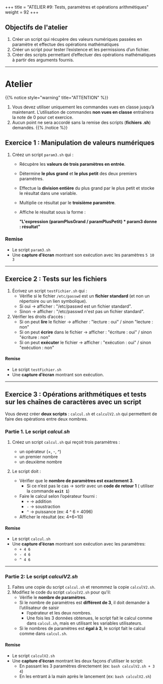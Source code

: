 +++
title = "ATELIER #9: Tests, paramètres et opérations arithmétiques"
weight = 92
+++

## Objectifs de l'atelier

1. Créer un script qui récupère des valeurs numériques passées en paramètre et effectue des opérations mathématiques
2. Créer un script pour tester l’existence et les permissions d’un fichier.
3. Créer des scripts permettant d’effectuer des opérations mathématiques à partir des arguments fournis.

---

# Atelier

{{% notice style="warning" title="ATTENTION" %}}
1. Vous devez utiliser uniquement les commandes vues en classe jusqu’à maintenant. L’utilisation de commandes **non vues en classe** entraînera la note de 0 pour cet exercice.
2. Aucun point ne sera accordé sans la remise des scripts (**fichiers .sh**) demandés.
{{% /notice %}}

## Exercice 1 : Manipulation de valeurs numériques

1. Créez un script `param3.sh` qui :
   - Récupère les **valeurs de trois paramètres en entrée**.
   - Détermine **le plus grand** et **le plus petit** des deux premiers paramètres.
   - Effectue la **division entière** du plus grand par le plus petit et stocke le résultat dans une variable.
   - Multiplie ce résultat par le **troisième paramètre**.
   - Affiche le résultat sous la forme :
     
     **"L'expression (paramPlusGrand / paramPlusPetit) * param3 donne : résultat"**

### Remise

- Le script `param3.sh`
- Une **capture d’écran** montrant son exécution avec les paramètres `5 10 3`

---

## Exercice 2 : Tests sur les fichiers

1. Écrivez un script `testFichier.sh` qui :
   - Vérifie si le fichier `/etc/passwd` est un **fichier standard** (et non un répertoire ou un lien symbolique).
   - Si oui → afficher : "/etc/passwd est un fichier standard".
   - Sinon → afficher : "/etc/passwd n'est pas un fichier standard".
2. Vérifier les droits d’accès :
   - Si on peut **lire** le fichier → afficher : "lecture : oui" / sinon "lecture : non"
   - Si on peut **écrire** dans le fichier → afficher : "écriture : oui" / sinon "écriture : non"
   - Si on peut **exécuter** le fichier → afficher : "exécution : oui" / sinon "exécution : non"

#### Remise

- Le script `testFichier.sh`
- Une **capture d’écran** montrant son exécution.

---

## Exercice 3 : Opérations arithmétiques et tests sur les chaînes de caractères avec un script

Vous devez créer **deux scripts** : `calcul.sh` et `calculV2.sh` qui permettent de faire des opérations entre deux nombres.

### Partie 1. Le script *calcul.sh*

1. Créez un script `calcul.sh` qui reçoit trois paramètres :
   - un opérateur (+, -, ^)
   - un premier nombre
   - un deuxième nombre

2. Le script doit :
   - Vérifier que le **nombre de paramètres est exactement 3**.
      - Si ce n’est pas le cas → sortir avec un **code de retour 1** ( utiliser la commande **`exit 1`**)
   - Faire le calcul selon l’opérateur fourni :
      - `+` → addition
      - `-` → soustraction
      - `^` → puissance (ex: 4 ^ 6 = 4096)
   - Afficher le résultat (ex: 4+6=10)

#### Remise

- Le script `calcul.sh`
- Une **capture d’écran** montrant son exécution avec les paramètres:
   - `+ 4 6`
   - `- 4 6` 
   - `^ 4 6`

---

### Partie 2: Le script *calculV2.sh*

1. Faites une copie du script `calcul.sh` et renommez la copie `calculV2.sh`.
2. Modifiez le code du script `calculV2.sh` pour qu'il:
   - Vérifie le **nombre de paramètres**.
   - Si le nombre de paramètres est **différent de 3**, il doit demander à l’utilisateur de saisir 
       - l’opérateur et les deux nombres.
       - Une fois les 3 données obtenues, le script fait le calcul comme dans `calcul.sh`, mais en utilisant les variables utilisateurs.
   - Si le nombres de paramètres est **égal à 3**, le script fait le calcul comme dans `calcul.sh`.


#### Remise

- Le script `calculV2.sh`
- Une **capture d’écran** montrant les deux façons d'utiliser le script:
    - En passant les 3 paramètres directement (ex: `bash calculV2.sh + 3 4`)
    - En les entrant à la main après le lancement (ex: `bash calculV2.sh`)

